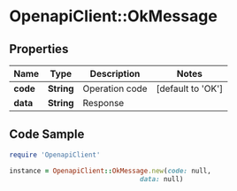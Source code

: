 # OpenapiClient::OkMessage

## Properties

Name | Type | Description | Notes
------------ | ------------- | ------------- | -------------
**code** | **String** | Operation code | [default to &#39;OK&#39;]
**data** | **String** | Response | 

## Code Sample

```ruby
require 'OpenapiClient'

instance = OpenapiClient::OkMessage.new(code: null,
                                 data: null)
```


